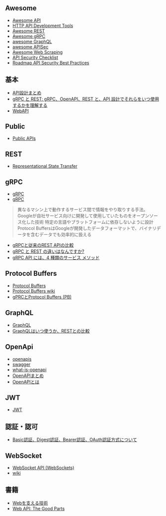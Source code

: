 ## Awesome
- [Awesome API](https://github.com/Kikobeats/awesome-api#awesome-api-- "Awesome API")
- [HTTP API Development Tools](https://github.com/yosriady/awesome-api-devtools#http-api-development-tools "HTTP API Development Tools")
- [Awesome REST](https://github.com/marmelab/awesome-rest#awesome-rest- "Awesome REST")
- [Awesome gRPC](https://github.com/grpc-ecosystem/awesome-grpc#awesome-grpc- "Awesome gRPC")
- [awesome GraphQL](https://github.com/chentsulin/awesome-graphql#awesome-graphql- "awesome GraphQL")
- [awesome APISec](https://github.com/arainho/awesome-api-security#readme "awesome APISec")
- [Awesome Web Scraping](https://github.com/lorien/awesome-web-scraping#awesome-web-scraping "Awesome Web Scraping")
- [API Security Checklist](https://github.com/shieldfy/API-Security-Checklist#api-security-checklist "API Security Checklist")
- [Roadmap API Security Best Practices](https://roadmap.sh/best-practices/api-security "")
## 基本
- [API設計まとめ](https://qiita.com/KNR109/items/d3b6aa8803c62238d990 "API設計まとめ")
- [gRPC と REST: gRPC、OpenAPI、REST と、API 設計でそれらをいつ使用するかを理解する](https://cloud.google.com/blog/products/api-management/understanding-grpc-openapi-and-rest-and-when-to-use-them?hl=en "gRPC と REST: gRPC、OpenAPI、REST と、API 設計でそれらをいつ使用するかを理解する")
- [WebAPI](https://techinfoofmicrosofttech.osscons.jp/index.php?WebAPI "WebAPI")
## Public
- [Public APIs](https://github.com/public-apis/public-apis#public-apis "Public APIs")
## REST
- [Representational State Transfer](https://ja.wikipedia.org/wiki/Representational_State_Transfer "Representational State Transfer")
## gRPC
- [gRPC](https://grpc.io/docs/what-is-grpc/introduction/ "gRPC")
- [gRPC](https://knowledge.sakura.ad.jp/24059/ "gRPC")
> 異なるマシン上で動作するサービス間で情報をやり取りする手法。Googleが自社サービス向けに開発して使用していたものをオープンソース化した技術
> 特定の言語やプラットフォームに依存しないように設計
> Protocol BuffersはGoogleが開発したデータフォーマットで、バイナリデータを含むデータでも効率的に扱える
- [gRPCと従来のREST APIの比較](https://www.integrate.io/jp/blog/grpc-vs-rest-how-does-grpc-compare-with-traditional-rest-apis-ja/ "gRPCと従来のREST APIの比較")
- [gRPC と REST の違いはなんですか?](https://aws.amazon.com/jp/compare/the-difference-between-grpc-and-rest/ "gRPC と REST の違いはなんですか?")
- [gRPC API には、4 種類のサービス メソッド](https://www.xlsoft.com/jp/blog/blog/2022/05/25/post-29393-post-29393/ "gRPC API には、4 種類のサービス メソッド")
## Protocol Buffers
- [Protocol Buffers](https://protobuf.dev/ "Protocol Buffers")
- [Protocol Buffers wiki](https://ja.wikipedia.org/wiki/Protocol_Buffers "Protocol Buffers wiki")
- [gPRCとProtocol Buffers (PB)](https://lab.mo-t.com/blog/protocol-buffers "gPRCとProtocol Buffers (PB)")
## GraphQL
- [GraphQL](https://graphql.org/learn/ "GraphQL")
- [GraphQLはいつ使うか、RESTとの比較](https://zenn.dev/saboyutaka/articles/e5515872871534 "GraphQLはいつ使うか、RESTとの比較")
## OpenApi
- [openapis](https://www.openapis.org/ "openapis")
- [swagger](https://swagger.io/ "swagger")
- [what-is-openapi](https://www.openapis.org/what-is-openapi "what-is-openapi")
- [OpenAPIまとめ](https://qiita.com/KNR109/items/7e094dba6bcf37ed73cf "OpenAPIまとめ")
- [OpenAPIとは](https://www.aeyescan.jp/media/openapi "OpenAPIとは")
## JWT
- [JWT](https://self-issued.info/docs/draft-ietf-oauth-json-web-token.html#Overview "JWT")
## 認証・認可
- [Basic認証、Digest認証、Bearer認証、OAuth認証方式について](https://architecting.hateblo.jp/entry/2020/03/27/130535 "Basic認証、Digest認証、Bearer認証、OAuth認証方式について")
## WebSocket
- [WebSocket API (WebSockets)](https://developer.mozilla.org/ja/docs/Web/API/WebSockets_API "WebSocket API (WebSockets)")
- [wiki](https://ja.wikipedia.org/wiki/WebSocket "wiki")
## 書籍
- [Webを支える技術](https://www.amazon.co.jp/-/en/%E5%B1%B1%E6%9C%AC-%E9%99%BD%E5%B9%B3/dp/4774142042/ref=d_pd_sbs_sccl_2_6/357-9139844-7365657?pd_rd_w=v47eX&content-id=amzn1.sym.6f7d7560-7f29-4b9a-abcd-4e6c06534ee6&pf_rd_p=6f7d7560-7f29-4b9a-abcd-4e6c06534ee6&pf_rd_r=XQNQ0PG51Y00Q946E9EJ&pd_rd_wg=QbJJN&pd_rd_r=ea3fba52-3324-471f-9e1b-f80007acff10&pd_rd_i=4774142042&psc=1 "Webを支える技術")
- [Web API: The Good Parts](https://www.amazon.co.jp/-/en/%E6%B0%B4%E9%87%8E-%E8%B2%B4%E6%98%8E/dp/4873116864/ref=d_pd_sbs_sccl_2_5/357-9139844-7365657?pd_rd_w=sKsHB&content-id=amzn1.sym.6f7d7560-7f29-4b9a-abcd-4e6c06534ee6&pf_rd_p=6f7d7560-7f29-4b9a-abcd-4e6c06534ee6&pf_rd_r=QKCWQFZ9V0E8FB3YYKFT&pd_rd_wg=uGZrA&pd_rd_r=4a3d71ca-ec33-4d68-8c42-bd70d925433e&pd_rd_i=4873116864&psc=1 "Web API: The Good Parts")